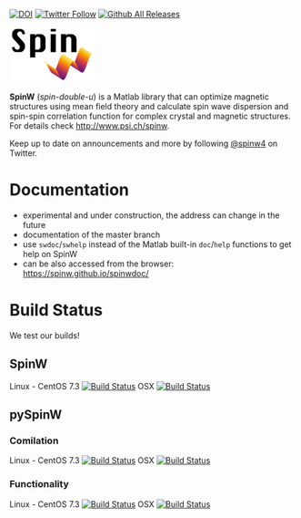 [![DOI](https://zenodo.org/badge/33274418.svg)](https://zenodo.org/badge/latestdoi/33274418) [![Twitter Follow](https://img.shields.io/twitter/follow/spinw4.svg?style=social&label=Follow)](https://twitter.com/intent/user?screen_name=spinw4) [![Github All Releases](https://img.shields.io/github/downloads/tsdev/spinw/total.svg)](https://github.com/tsdev/spinw/releases)


<img src="spinw3_logo.png" width="150">

**SpinW** (*spin-double-u*) is a Matlab library that can optimize magnetic structures using mean field theory and calculate spin wave dispersion and spin-spin correlation function for complex crystal and magnetic structures. For details check http://www.psi.ch/spinw.

Keep up to date on announcements and more by following [@spinw4](https://twitter.com/intent/user?screen_name=spinw4) on Twitter.

# Documentation
* experimental and under construction, the address can change in the future
* documentation of the master branch
* use `swdoc`/`swhelp` instead of the Matlab built-in `doc`/`help` functions to get help on SpinW
* can be also accessed from the browser: https://spinw.github.io/spinwdoc/

# Build Status
We test our builds!
## SpinW
Linux - CentOS 7.3 [![Build Status](https://jenkins.esss.dk/spinw/job/SpinW-CentOS/badge/icon)](https://jenkins.esss.dk/spinw/job/SpinW-CentOS)
OSX [![Build Status](https://jenkins.esss.dk/spinw/job/SpinW-OSX/badge/icon)](https://jenkins.esss.dk/spinw/job/SpinW-OSX)

## pySpinW
### Comilation
Linux - CentOS 7.3 [![Build Status](https://jenkins.esss.dk/spinw/job/pySpinW-CentOS-Compile/badge/icon)](https://jenkins.esss.dk/spinw/job/pySpinW-CentOS-Compile)
OSX [![Build Status](https://jenkins.esss.dk/spinw/job/pySpinW-OSX-Compile/badge/icon)](https://jenkins.esss.dk/spinw/job/pySpinW-OSX-Compile)
### Functionality
Linux - CentOS 7.3 [![Build Status](https://jenkins.esss.dk/spinw/job/pySpinW-CentOS-Test/badge/icon)](https://jenkins.esss.dk/spinw/job/pySpinW-CentOS-Test)
OSX [![Build Status](https://jenkins.esss.dk/spinw/job/pySpinW-OSX-Test/badge/icon)](https://jenkins.esss.dk/spinw/job/pySpinW-OSX-Test)
